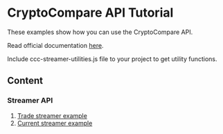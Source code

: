 # CryptoCompare API Tutorial
These examples show how you can use the CryptoCompare API.

Read official documentation [here](https://www.cryptocompare.com/api).

Include ccc-streamer-utilities.js file to your project to get utility functions.

## Content

### Streamer API
1. [Trade streamer example](https://expdev07.github.io/streamer/trade/)
2. [Current streamer example](https://expdev07.github.io/streamer/current/)

